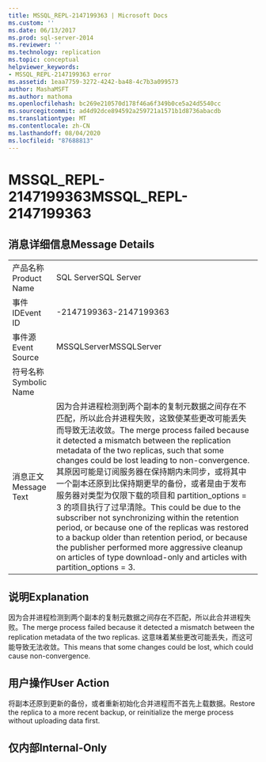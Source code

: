 ```yaml
---
title: MSSQL_REPL-2147199363 | Microsoft Docs
ms.custom: ''
ms.date: 06/13/2017
ms.prod: sql-server-2014
ms.reviewer: ''
ms.technology: replication
ms.topic: conceptual
helpviewer_keywords:
- MSSQL_REPL-2147199363 error
ms.assetid: 1eaa7759-3272-4242-ba48-4c7b3a099573
author: MashaMSFT
ms.author: mathoma
ms.openlocfilehash: bc269e210570d178f46a6f349b0ce5a24d5540cc
ms.sourcegitcommit: ad4d92dce894592a259721a1571b1d8736abacdb
ms.translationtype: MT
ms.contentlocale: zh-CN
ms.lasthandoff: 08/04/2020
ms.locfileid: "87688813"
---
```

# <a name="mssql_repl-2147199363"></a><span data-ttu-id="817fe-102">MSSQL_REPL-2147199363</span><span class="sxs-lookup"><span data-stu-id="817fe-102">MSSQL_REPL-2147199363</span></span>
    
## <a name="message-details"></a><span data-ttu-id="817fe-103">消息详细信息</span><span class="sxs-lookup"><span data-stu-id="817fe-103">Message Details</span></span>  
  
|||  
|-|-|  
|<span data-ttu-id="817fe-104">产品名称</span><span class="sxs-lookup"><span data-stu-id="817fe-104">Product Name</span></span>|<span data-ttu-id="817fe-105">SQL Server</span><span class="sxs-lookup"><span data-stu-id="817fe-105">SQL Server</span></span>|  
|<span data-ttu-id="817fe-106">事件 ID</span><span class="sxs-lookup"><span data-stu-id="817fe-106">Event ID</span></span>|<span data-ttu-id="817fe-107">-2147199363</span><span class="sxs-lookup"><span data-stu-id="817fe-107">-2147199363</span></span>|  
|<span data-ttu-id="817fe-108">事件源</span><span class="sxs-lookup"><span data-stu-id="817fe-108">Event Source</span></span>|<span data-ttu-id="817fe-109">MSSQLServer</span><span class="sxs-lookup"><span data-stu-id="817fe-109">MSSQLServer</span></span>|  
|<span data-ttu-id="817fe-110">符号名称</span><span class="sxs-lookup"><span data-stu-id="817fe-110">Symbolic Name</span></span>||  
|<span data-ttu-id="817fe-111">消息正文</span><span class="sxs-lookup"><span data-stu-id="817fe-111">Message Text</span></span>|<span data-ttu-id="817fe-112">因为合并进程检测到两个副本的复制元数据之间存在不匹配，所以此合并进程失败，这致使某些更改可能丢失而导致无法收敛。</span><span class="sxs-lookup"><span data-stu-id="817fe-112">The merge process failed because it detected a mismatch between the replication metadata of the two replicas, such that some changes could be lost leading to non-convergence.</span></span> <span data-ttu-id="817fe-113">其原因可能是订阅服务器在保持期内未同步，或将其中一个副本还原到比保持期更早的备份，或者是由于发布服务器对类型为仅限下载的项目和 partition_options = 3 的项目执行了过早清除。</span><span class="sxs-lookup"><span data-stu-id="817fe-113">This could be due to the subscriber not synchronizing within the retention period, or because one of the replicas was restored to a backup older than retention period, or because the publisher performed more aggressive cleanup on articles of type download-only and articles with partition_options = 3.</span></span>|  
  
## <a name="explanation"></a><span data-ttu-id="817fe-114">说明</span><span class="sxs-lookup"><span data-stu-id="817fe-114">Explanation</span></span>  
 <span data-ttu-id="817fe-115">因为合并进程检测到两个副本的复制元数据之间存在不匹配，所以此合并进程失败。</span><span class="sxs-lookup"><span data-stu-id="817fe-115">The merge process failed because it detected a mismatch between the replication metadata of the two replicas.</span></span> <span data-ttu-id="817fe-116">这意味着某些更改可能丢失，而这可能导致无法收敛。</span><span class="sxs-lookup"><span data-stu-id="817fe-116">This means that some changes could be lost, which could cause non-convergence.</span></span>  
  
## <a name="user-action"></a><span data-ttu-id="817fe-117">用户操作</span><span class="sxs-lookup"><span data-stu-id="817fe-117">User Action</span></span>  
 <span data-ttu-id="817fe-118">将副本还原到更新的备份，或者重新初始化合并进程而不首先上载数据。</span><span class="sxs-lookup"><span data-stu-id="817fe-118">Restore the replica to a more recent backup, or reinitialize the merge process without uploading data first.</span></span>  
  
## <a name="internal-only"></a><span data-ttu-id="817fe-119">仅内部</span><span class="sxs-lookup"><span data-stu-id="817fe-119">Internal-Only</span></span>  
  
